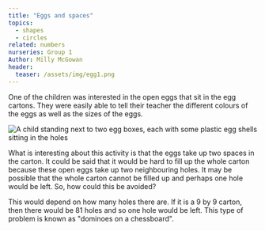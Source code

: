 ```yaml
---
title: "Eggs and spaces"
topics: 
  - shapes
  - circles
related: numbers
nurseries: Group 1
Author: Milly McGowan
header:
  teaser: /assets/img/egg1.png
---
```

One of the children was interested in the open eggs that sit in the egg cartons. They were easily able to tell their teacher the different colours of the eggs as well as the sizes of the eggs.

![A child standing next to two egg boxes, each with some plastic egg shells sitting in the holes]({{site.baseurl}}/assets/img/egg1.png "Egg boxes and plastic egg shells")

What is interesting about this activity is that the eggs take up two spaces in the carton. It could be said that it would be hard to fill up the whole carton because these open eggs take up two neighbouring holes. It may be possible that the whole carton cannot be filled up and perhaps one hole would be left. So, how could this be avoided?

This would depend on how many holes there are. If it is a 9 by 9 carton, then there would be 81 holes and so one hole would be left. This type of problem is known as "dominoes on a chessboard". 

